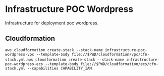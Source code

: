 # Infrastructure POC Wordpress
Infrastructure for deployment poc wordpress.

## Cloudformation
`aws cloudformation create-stack --stack-name infrastructure-poc-wordpress-vpc --template-body file://$PWD/cloudformation/vpc/cfn-stack.yml`
`aws cloudformation create-stack --stack-name infrastructure-poc-wordpress-ecs --template-body file://$PWD/cloudformation/ecs/cfn-stack.yml --capabilities CAPABILITY_IAM`